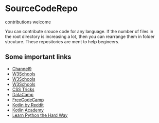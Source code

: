 # SourceCodeRepo
contributions welcome

You can contribute srouce code for any language.
If the number of files in the root directory is increasing a lot, then you can rearrange them in folder strcuture.
These repositories are ment to help begineers.




## Some important links

- [Channel9](https://channel9.msdn.com/Series/CSharp-Fundamentals-for-Absolute-Beginners)
- [W3Schools](https://www.w3schools.com/cs/default.asp)
- [W3Schools](https://www.w3schools.com/bootstrap4/)
- [W3Schools](https://www.w3schools.com/)
- [CSS Tricks](https://css-tricks.com)
- [DataCamp](https://www.datacamp.com/)
- [FreeCodeCamp](https://freecodecamp.com)
- [Kotlin by Reddit](https://www.reddit.com/r/Kotlin/)
- [Kotlin Academy](https://blog.kotlin-academy.com/)
- [Learn Python the Hard Way](https://learnpythonthehardway.org/)

